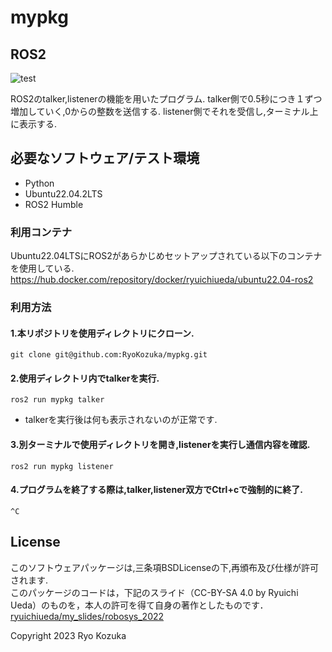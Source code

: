 # mypkg

## ROS2
![test](https://github.com/RyoKozuka/mypkg/actions/workflows/test.yml/badge.svg)

ROS2のtalker,listenerの機能を用いたプログラム.
talker側で0.5秒につき１ずつ増加していく,0からの整数を送信する.
listener側でそれを受信し,ターミナル上に表示する.


## 必要なソフトウェア/テスト環境
* Python
* Ubuntu22.04.2LTS
* ROS2 Humble

### 利用コンテナ
Ubuntu22.04LTSにROS2があらかじめセットアップされている以下のコンテナを使用している.
https://hub.docker.com/repository/docker/ryuichiueda/ubuntu22.04-ros2

### 利用方法
#### 1.本リポジトリを使用ディレクトリにクローン.
```
git clone git@github.com:RyoKozuka/mypkg.git
```

#### 2.使用ディレクトリ内でtalkerを実行.
```
ros2 run mypkg talker
```
* talkerを実行後は何も表示されないのが正常です.  

#### 3.別ターミナルで使用ディレクトリを開き,listenerを実行し通信内容を確認.
```
ros2 run mypkg listener
```

#### 4.プログラムを終了する際は,talker,listener双方でCtrl+cで強制的に終了.
```
^C
```

## License
このソフトウェアパッケージは,三条項BSDLicenseの下,再頒布及び仕様が許可されます.  
このパッケージのコードは，下記のスライド（CC-BY-SA 4.0 by Ryuichi Ueda）のものを，本人の許可を得て自身の著作としたものです．  
[ryuichiueda/my_slides/robosys_2022](https://github.com/ryuichiueda/my_slides/tree/master/robosys_2022)

Copyright 2023 Ryo Kozuka
